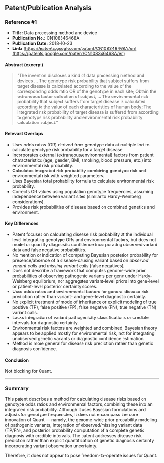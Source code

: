 ## Patent/Publication Analysis

### Reference #1

- **Title:** Data processing method and device  
- **Publication No.:** CN108346468A  
- **Publication Date:** 2018-10-23  
- **Link:** [https://patents.google.com/patent/CN108346468A/en](https://patents.google.com/patent/CN108346468A/en)  

#### Abstract (excerpt)

> "The invention discloses a kind of data processing method and devices ... The genotype risk probability that subject suffers from target disease is calculated according to the value of the corresponding odds ratio OR of the genotype in each site; Obtain the extraneous factor collection of subject, ... The environmental risk probability that subject suffers from target disease is calculated according to the value of each characteristics of human body; The integrated risk probability of target disease is suffered from according to genotype risk probability and environmental risk probability calculation subject."

#### Relevant Overlaps

- Uses odds ratios (OR) derived from genotype data at multiple loci to calculate genotype risk probability for a target disease.
- Incorporates external (extraneous/environmental) factors from patient characteristics (age, gender, BMI, smoking, blood pressure, etc.) into environmental risk probability.
- Calculates integrated risk probability combining genotype risk and environmental risk with weighted parameters.
- Uses Bayesian total probability formula to calculate environmental risk probability.
- Corrects OR values using population genotype frequencies, assuming independence between variant sites (similar to Hardy-Weinberg considerations).
- Provides risk probabilities of disease based on combined genetics and environment.

#### Key Differences

- Patent focuses on calculating disease risk probability at the individual level integrating genotype ORs and environmental factors, but does not model or quantify diagnostic confidence incorporating observed variant data and false negative probabilities.
- No mention or indication of computing Bayesian posterior probability for presence/absence of a disease-causing variant based on *observed variant calls* and *missing variant calls* (false negatives).
- Does not describe a framework that computes genome-wide prior probabilities of observing pathogenic variants per gene under Hardy-Weinberg equilibrium, nor aggregates variant-level priors into gene-level or patient-level posterior certainty scores.
- Uses odds ratios and environmental factors for general disease risk prediction rather than variant- and gene-level diagnostic certainty.
- No explicit treatment of mode of inheritance or explicit modeling of true positive (TP), false positive (FP), false negative (FN), true negative (TN) variant calls.
- Lacks integration of variant pathogenicity classifications or credible intervals for diagnostic certainty.
- Environmental risk factors are weighted and combined; Bayesian theory appears to be applied mostly for environmental risk, not for integrating unobserved genetic variants or diagnostic confidence estimation.
- Method is more general for disease risk prediction rather than genetic diagnosis confidence.

#### Conclusion

Not blocking for Quant.

---

### Summary

This patent describes a method for calculating disease risks based on genotype odds ratios and environmental factors, combining these into an integrated risk probability. Although it uses Bayesian formulations and adjusts for genotype frequencies, it does not encompass the core innovation of Quant — namely, the genome-wide prior probability modeling of pathogenic variants, integration of observed/missing variant data (TP/FN), and posterior probability computation of a complete genetic diagnosis with credible intervals. The patent addresses disease risk prediction rather than explicit quantification of genetic diagnosis certainty incorporating variant observation uncertainty.

Therefore, it does not appear to pose freedom-to-operate issues for Quant.
